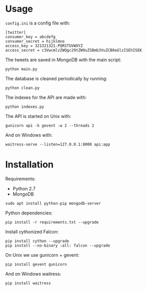# Usage

`config.ini` is a config file with:

``` shell
[twitter]
consumer_key = abcdefg
consumer_secret = hijklmno
access_key = 321321321-PQRSTUVWXYZ
access_secret = c3VwcmlzZWQgc29tZW9uZSBmb3VuZCB0aGlzISEhISEK
```

The tweets are saved in MongoDB with the main script:
``` shell
python main.py
```

The database is cleaned periodically by running:
``` shell
python clean.py
```

The indexes for the API are made with:
``` shell
python indexes.py
```

The API is started on Unix with:
``` shell
gunicorn api -k gevent -w 2 --threads 2
```

And on Windows with:
``` shell
waitress-serve --listen=127.0.0.1:8000 api:app
```

# Installation

Requirements:

* Python 2.7
* MongoDB

``` shell
sudo apt install python-pip mongodb-server
```

Python dependencies:
``` shell
pip install -r requirements.txt --upgrade
```

Install cythonized Falcon:
``` shell
pip install cython --upgrade
pip install --no-binary :all: falcon --upgrade
```

On Unix we use gunicorn + gevent:
``` shell
pip install gevent gunicorn
```

And on Windows waitress:
``` shell
pip install waitress
```
